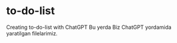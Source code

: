 # to-do-list
Creating to-do-list with ChatGPT
 Bu yerda Biz ChatGPT yordamida yaratilgan filelarimiz.
